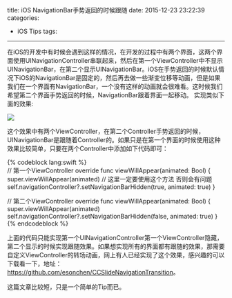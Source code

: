 title: iOS NavigationBar手势返回的时候跟随
date: 2015-12-23 23:22:39
categories:
  - iOS Tips
tags:
---

在iOS的开发中有时候会遇到这样的情况，在开发的过程中有两个界面，这两个界面使用UINavigationController串联起来，然后在第一个ViewController中不显示UINavigationBar，在第二个显示UINavigationBar。iOS在手势返回的时候默认情况下iOS的NavigationBar是固定的，然后再去做一些渐变位移等动画，但是如果我们在一个界面有NavigationBar，一个没有这样的动画就会很难看。这时候我们希望第二个界面手势返回的时候，NavigationBar跟着界面一起移动。 实现类似下面的效果:   

![](/images/2015.12.23.NavigationBarTest.gif)  

<!--more-->

这个效果中有两个ViewController，在第二个Controller手势返回的时候，UINavigationBar是跟随着Controller的。如果只是在第一个界面的时候使用这种效果比较简单，只要在两个Controller中添加如下代码即可：

{% codeblock lang:swift %}  
// 第一个ViewController
override func viewWillAppear(animated: Bool) {
    super.viewWillAppear(animated)
    // 这里一定要使用这个方法 否则会有问题
    self.navigationController?.setNavigationBarHidden(true, animated: true)
}

// 第二个ViewController
override func viewWillAppear(animated: Bool) {
    super.viewWillAppear(animated)
    self.navigationController?.setNavigationBarHidden(false, animated: true)
}
{% endcodeblock %}

上面的代码只能实现第一个UINavigationController第一个ViewController隐藏，第二个显示的时候实现跟随效果。如果想实现所有的界面都有跟随的效果，那需要自定义ViewController的转场动画，网上有人已经实现了这个效果，感兴趣的可以下载看一下，地址：<https://github.com/esonchen/CCSlideNavigationTransition>。   

这篇文章比较短，只是一个简单的Tip而已。
